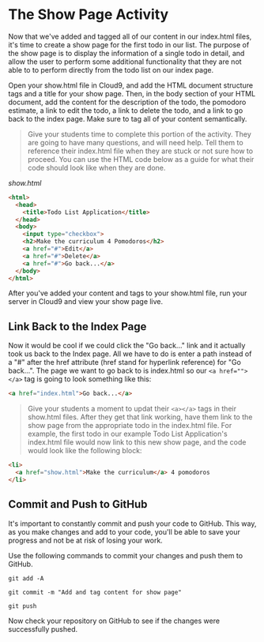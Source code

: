 # The Show Page Activity
Now that we've added and tagged all of our content in our index.html files, it's time to create a show page for the first todo in our list. The purpose of the show page is to display the information of a single todo in detail, and allow the user to perform some additional functionality that they are not able to to perform directly from the todo list on our index page.

Open your show.html file in Cloud9, and add the HTML document structure tags and a title for your show page. Then, in the body section of your HTML document, add the content for the description of the todo, the pomodoro estimate, a link to edit the todo, a link to delete the todo, and a link to go back to the index page. Make sure to tag all of your content semantically.

>Give your students time to complete this portion of the activity. They are going to have many questions, and will need help. Tell them to reference their index.html file when they are stuck or not sure how to proceed. You can use the HTML code below as a guide for what their code should look like when they are done.

*show.html*
```HTML
<html>
  <head>
    <title>Todo List Application</title>
  </head>
  <body>
    <input type="checkbox">
    <h2>Make the curriculum 4 Pomodoros</h2>
    <a href="#">Edit</a>
    <a href="#">Delete</a>
    <a href="#">Go back...</a>
  </body>
</html>
```
After you've added your content and tags to your show.html file, run your server in Cloud9 and view your show page live.

## Link Back to the Index Page
Now it would be cool if we could click the "Go back..." link and it actually took us back to the Index page. All we have to do is enter a path instead of a "#" after the href attribute (href stand for hyperlink reference) for "Go back...". The page we want to go back to is index.html so our `<a href=""></a>` tag is going to look something like this:
```HTML
<a href="index.html">Go back...</a>
```

>Give your students a moment to updat their `<a></a>` tags in their show.html files. After they get that link working, have them link to the show page from the appropriate todo in the index.html file. For example, the first todo in our example Todo List Application's index.html file would now link to this new show page, and the code would look like the following block:

```HTML
<li>
  <a href="show.html">Make the curriculum</a> 4 pomodoros
</li>
```

## Commit and Push to GitHub
It's important to constantly commit and push your code to GitHub. This way, as you make changes and add to your code, you'll be able to save your progress and not be at risk of losing your work.

Use the following commands to commit your changes and push them to GitHub.

```shell
git add -A
```

```shell
git commit -m "Add and tag content for show page"
```

```shell
git push
```

Now check your repository on GitHub to see if the changes were successfully pushed.
